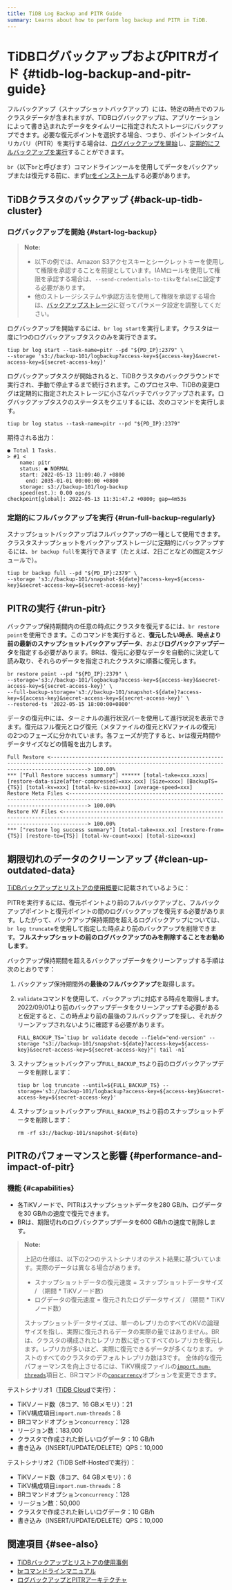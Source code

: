 ```yaml
---
title: TiDB Log Backup and PITR Guide
summary: Learns about how to perform log backup and PITR in TiDB.
---
```


# TiDBログバックアップおよびPITRガイド {#tidb-log-backup-and-pitr-guide}

フルバックアップ（スナップショットバックアップ）には、特定の時点でのフルクラスタデータが含まれますが、TiDBログバックアップは、アプリケーションによって書き込まれたデータをタイムリーに指定されたストレージにバックアップできます。必要な復元ポイントを選択する場合、つまり、ポイントインタイムリカバリ（PITR）を実行する場合は、[ログバックアップを開始](#start-log-backup)し、[定期的にフルバックアップを実行](#run-full-backup-regularly)することができます。

`br`（以下`br`と呼びます）コマンドラインツールを使用してデータをバックアップまたは復元する前に、まず[brをインストール](/br/br-use-overview.md#deploy-and-use-br)する必要があります。

## TiDBクラスタのバックアップ {#back-up-tidb-cluster}

### ログバックアップを開始 {#start-log-backup}

> **Note:**
>
> - 以下の例では、Amazon S3アクセスキーとシークレットキーを使用して権限を承認することを前提としています。IAMロールを使用して権限を承認する場合は、`--send-credentials-to-tikv`を`false`に設定する必要があります。
> - 他のストレージシステムや承認方法を使用して権限を承認する場合は、[バックアップストレージ](/br/backup-and-restore-storages.md)に従ってパラメータ設定を調整してください。

ログバックアップを開始するには、`br log start`を実行します。クラスタは一度に1つのログバックアップタスクのみを実行できます。

```shell
tiup br log start --task-name=pitr --pd "${PD_IP}:2379" \
--storage 's3://backup-101/logbackup?access-key=${access-key}&secret-access-key=${secret-access-key}'
```

ログバックアップタスクが開始されると、TiDBクラスタのバックグラウンドで実行され、手動で停止するまで続行されます。このプロセス中、TiDBの変更ログは定期的に指定されたストレージに小さなバッチでバックアップされます。ログバックアップタスクのステータスをクエリするには、次のコマンドを実行します。

```shell
tiup br log status --task-name=pitr --pd "${PD_IP}:2379"
```

期待される出力：

```
● Total 1 Tasks.
> #1 <
    name: pitr
    status: ● NORMAL
    start: 2022-05-13 11:09:40.7 +0800
      end: 2035-01-01 00:00:00 +0800
    storage: s3://backup-101/log-backup
    speed(est.): 0.00 ops/s
checkpoint[global]: 2022-05-13 11:31:47.2 +0800; gap=4m53s
```

### 定期的にフルバックアップを実行 {#run-full-backup-regularly}

スナップショットバックアップはフルバックアップの一種として使用できます。クラスタスナップショットをバックアップストレージに定期的にバックアップするには、`br backup full`を実行できます（たとえば、2日ごとなどの固定スケジュールで）。

```shell
tiup br backup full --pd "${PD_IP}:2379" \
--storage 's3://backup-101/snapshot-${date}?access-key=${access-key}&secret-access-key=${secret-access-key}'
```

## PITRの実行 {#run-pitr}

バックアップ保持期間内の任意の時点にクラスタを復元するには、`br restore point`を使用できます。このコマンドを実行すると、**復元したい時点**、**時点より前の最新のスナップショットバックアップデータ**、および**ログバックアップデータ**を指定する必要があります。BRは、復元に必要なデータを自動的に決定して読み取り、それらのデータを指定されたクラスタに順番に復元します。

```shell
br restore point --pd "${PD_IP}:2379" \
--storage='s3://backup-101/logbackup?access-key=${access-key}&secret-access-key=${secret-access-key}' \
--full-backup-storage='s3://backup-101/snapshot-${date}?access-key=${access-key}&secret-access-key=${secret-access-key}' \
--restored-ts '2022-05-15 18:00:00+0800'
```

データの復元中には、ターミナルの進行状況バーを使用して進行状況を表示できます。復元はフル復元とログ復元（メタファイルの復元とKVファイルの復元）の2つのフェーズに分かれています。各フェーズが完了すると、`br`は復元時間やデータサイズなどの情報を出力します。

```shell
Full Restore <--------------------------------------------------------------------------------------------------------------------------------------------------------> 100.00%
*** ["Full Restore success summary"] ****** [total-take=xxx.xxxs] [restore-data-size(after-compressed)=xxx.xxx] [Size=xxxx] [BackupTS={TS}] [total-kv=xxx] [total-kv-size=xxx] [average-speed=xxx]
Restore Meta Files <--------------------------------------------------------------------------------------------------------------------------------------------------> 100.00%
Restore KV Files <----------------------------------------------------------------------------------------------------------------------------------------------------> 100.00%
*** ["restore log success summary"] [total-take=xxx.xx] [restore-from={TS}] [restore-to={TS}] [total-kv-count=xxx] [total-size=xxx]
```

## 期限切れのデータのクリーンアップ {#clean-up-outdated-data}

[TiDBバックアップとリストアの使用概要](/br/br-use-overview.md)に記載されているように：

PITRを実行するには、復元ポイントより前のフルバックアップと、フルバックアップポイントと復元ポイントの間のログバックアップを復元する必要があります。したがって、バックアップ保持期間を超えるログバックアップについては、`br log truncate`を使用して指定した時点より前のバックアップを削除できます。**フルスナップショットの前のログバックアップのみを削除することをお勧めします**。

バックアップ保持期間を超えるバックアップデータをクリーンアップする手順は次のとおりです：

1. バックアップ保持期間外の**最後のフルバックアップ**を取得します。

2. `validate`コマンドを使用して、バックアップに対応する時点を取得します。2022/09/01より前のバックアップデータをクリーンアップする必要があると仮定すると、この時点より前の最後のフルバックアップを探し、それがクリーンアップされないように確認する必要があります。

   ```shell
   FULL_BACKUP_TS=`tiup br validate decode --field="end-version" --storage "s3://backup-101/snapshot-${date}?access-key=${access-key}&secret-access-key=${secret-access-key}"| tail -n1`
   ```

3. スナップショットバックアップ`FULL_BACKUP_TS`より前のログバックアップデータを削除します：

   ```shell
   tiup br log truncate --until=${FULL_BACKUP_TS} --storage='s3://backup-101/logbackup?access-key=${access-key}&secret-access-key=${secret-access-key}'
   ```

4. スナップショットバックアップ`FULL_BACKUP_TS`より前のスナップショットデータを削除します：

   ```shell
   rm -rf s3://backup-101/snapshot-${date}
   ```

## PITRのパフォーマンスと影響 {#performance-and-impact-of-pitr}

### 機能 {#capabilities}

- 各TiKVノードで、PITRはスナップショットデータを280 GB/h、ログデータを30 GB/hの速度で復元できます。
- BRは、期限切れのログバックアップデータを600 GB/hの速度で削除します。

> **Note:**
>
> 上記の仕様は、以下の2つのテストシナリオのテスト結果に基づいています。実際のデータは異なる場合があります。
>
> - スナップショットデータの復元速度 = スナップショットデータサイズ / （期間 \* TiKVノード数）
> - ログデータの復元速度 = 復元されたログデータサイズ / （期間 \* TiKVノード数）
>
> スナップショットデータサイズは、単一のレプリカのすべてのKVの論理サイズを指し、実際に復元されるデータの実際の量ではありません。BRは、クラスタの構成されたレプリカ数に従ってすべてのレプリカを復元します。レプリカが多いほど、実際に復元できるデータが多くなります。
> テストのすべてのクラスタのデフォルトレプリカ数は3です。
> 全体的な復元パフォーマンスを向上させるには、TiKV構成ファイルの[`import.num-threads`](/tikv-configuration-file.md#import)項目と、BRコマンドの[`concurrency`](/br/use-br-command-line-tool.md#common-options)オプションを変更できます。

テストシナリオ1（[TiDB Cloud](https://tidbcloud.com)で実行）：

- TiKVノード数（8コア、16 GBメモリ）：21
- TiKV構成項目`import.num-threads`：8
- BRコマンドオプション`concurrency`：128
- リージョン数：183,000
- クラスタで作成された新しいログデータ：10 GB/h
- 書き込み（INSERT/UPDATE/DELETE）QPS：10,000

テストシナリオ2（TiDB Self-Hostedで実行）：

- TiKVノード数（8コア、64 GBメモリ）：6
- TiKV構成項目`import.num-threads`：8
- BRコマンドオプション`concurrency`：128
- リージョン数：50,000
- クラスタで作成された新しいログデータ：10 GB/h
- 書き込み（INSERT/UPDATE/DELETE）QPS：10,000

## 関連項目 {#see-also}

- [TiDBバックアップとリストアの使用事例](/br/backup-and-restore-use-cases.md)
- [brコマンドラインマニュアル](/br/use-br-command-line-tool.md)
- [ログバックアップとPITRアーキテクチャ](/br/br-log-architecture.md)
